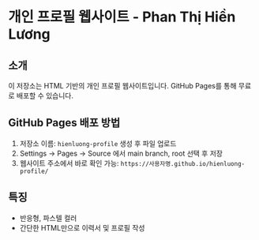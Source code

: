 
# 개인 프로필 웹사이트 - Phan Thị Hiền Lương

## 소개
이 저장소는 HTML 기반의 개인 프로필 웹사이트입니다. GitHub Pages를 통해 무료로 배포할 수 있습니다.

## GitHub Pages 배포 방법
1. 저장소 이름: `hienluong-profile` 생성 후 파일 업로드
2. Settings → Pages → Source 에서 main branch, root 선택 후 저장
3. 웹사이트 주소에서 바로 확인 가능: `https://사용자명.github.io/hienluong-profile/`

## 특징
- 반응형, 파스텔 컬러
- 간단한 HTML만으로 이력서 및 프로필 작성

